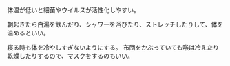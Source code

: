 体温が低いと細菌やウイルスが活性化しやすい。

朝起きたら白湯を飲んだり、シャワーを浴びたり、ストレッチしたりして、体を温めるといい。

寝る時も体を冷やしすぎないようにする。
布団をかぶっていても喉は冷えたり乾燥したりするので、マスクをするのもいい。
